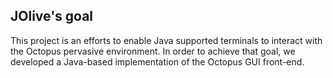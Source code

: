 JOlive's goal
-------------

This project is an efforts to enable Java supported terminals to interact with the
Octopus pervasive environment. In order to achieve that goal, we developed a Java-based
implementation of the Octopus GUI front-end.
